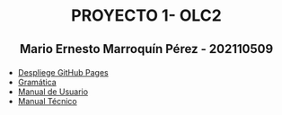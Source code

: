 # <p align="center"> **PROYECTO 1- OLC2**
## <p align = "center"> Mario Ernesto Marroquín Pérez - 202110509

- [Despliege GitHub Pages](https://mmp119.github.io/OLC2_Proyecto1_202110509/)
- [Gramática](./analizador/gramatica.txt)
- [Manual de Usuario](./Manuales/De%20Usuario.md)
- [Manual Técnico](./Manuales/Técnico.md)
